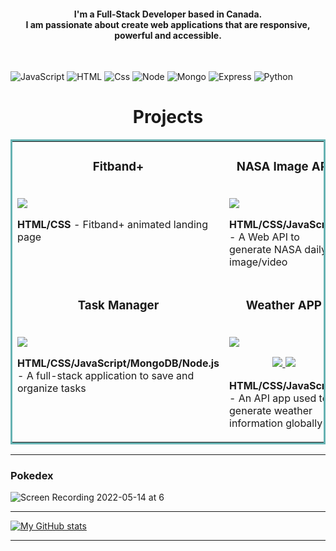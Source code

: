 <h4 align="center">
I'm a Full-Stack Developer based in Canada. <br /> I am passionate about create web applications that are responsive, powerful and accessible.
</h4>
<br>


<p>
  <img alt="JavaScript" src="https://img.shields.io/badge/JavaScript-F7DF1E?logo=javascript&logoColor=white&style=for-the-badge" />
  <img alt="HTML" src="https://img.shields.io/badge/HTML-E34F26?logo=html5&logoColor=white&style=for-the-badge" />
  <img alt="Css" src="https://img.shields.io/badge/CSS-1572B6?logo=css3&logoColor=white&style=for-the-badge" />
  <img alt="Node" src="https://img.shields.io/badge/NODE-339933?logo=node.js&logoColor=white&style=for-the-badge" /> 
  <img alt="Mongo" src="https://img.shields.io/badge/MONGODB-47A248?logo=mongodb&logoColor=white&style=for-the-badge" /> 
  <img alt="Express" src="https://img.shields.io/badge/EXPRESS-000000?logo=express&logoColor=white&style=for-the-badge" />
  <img alt="Python" src="https://img.shields.io/badge/PYTHON-3776AB?logo=python&logoColor=white&style=for-the-badge" />


<h1 align="center">Projects</h1>


<table bordercolor="#66b2b2">
  <tr>
    <td width="50%" valign="top">
      <h3 align="center">Fitband+</h3>
        <br />
        <a target="">
            <img src="https://user-images.githubusercontent.com/98681977/171325956-0f6d146f-0354-4e51-8074-e8d7949760f8.gif"/>
        </a>
        <br />
        <p align="center"> 
  
    
  </a>
      </p>
        <p><strong>HTML/CSS</strong> - Fitband+ animated landing page</p>
    </td>
    <td width="50%" valign="top">
      <h3 align="center">NASA Image API</h3>
        <br />
      <a target="_blank" href="https://aquaadvisor.netlify.app/">
            <img src="https://user-images.githubusercontent.com/98681977/172957833-1f0e8aba-49a6-4118-9a55-2ba4147e61a1.gif"/>
        </a>
        <br />
        <p align="center">
          
  <a href="#" target="_blank">
   
  </a>
  <a href="">
   
  </a>
      </p>
        <p><strong>HTML/CSS/JavaScript</strong> - A Web API to generate NASA daily image/video </p>
    </td> 
  </tr>
  
  <tr>
    <td width="50%" valign="top">
      <h3 align="center">Task Manager</h3>
        <br />
      <a target="_blank" href="">
            <img src="https://user-images.githubusercontent.com/98681977/176308951-c3a289cb-23fe-41ec-b45e-e07ad49ac459.mov"/>
        </a>
        <br />
        <p align="center">
          
  <a href="" target="_blank">
   
  </a>
  <a href="" target="_blank">
  </a>
      </p>
        <p><strong>HTML/CSS/JavaScript/MongoDB/Node.js</strong> - A full-stack application to save and organize tasks</p>
    </td>
   <td width="50%" valign="top">
      <h3 align="center">Weather APP</h3>
        <br />
        <a target="_blank" href="">
            <img src="https://user-images.githubusercontent.com/98681977/168454927-7e89250e-193c-4602-808a-ba251c6a9790.gif"/>
        </a>
        <br />
        <p align="center">
          
  <a href="" target="_blank">
    <img src="https://img.shields.io/static/v1?label=|&message=REPO&color=23555f&style=plastic&logo=github&logo-color=white"/>
  </a>  
  <a href="#" target="_blank">
    <img src="https://img.shields.io/static/v1?label=|&message=WEBSITE&color=cdf998&style=plastic&logo=wordpress&logo-color=white"/>
  </a>
      </p>
        <p><strong>HTML/CSS/JavaScript</strong> - An API app used to generate weather information globally</p>
    </td>
  </tr>
	
</table>



<hr/>


### Pokedex
![Screen Recording 2022-05-14 at 6](https://user-images.githubusercontent.com/98681977/168454881-6a199e2b-c9a4-42cf-896b-bc4e658ad2f5.gif)


<hr/>

[![My GitHub stats](https://github-readme-stats.vercel.app/api?username=njohal13&show_icons=true&theme=tokyonight)](https://github.com/njohal13/github-readme-stats)

<hr/>
<!--
**njohal13/njohal13** is a ✨ _special_ ✨ repository because its `README.md` (this file) appears on your GitHub profile.

Here are some ideas to get you started:

- 🔭 I’m currently working on ...
- 🌱 I’m currently learning ...
- 👯 I’m looking to collaborate on ...
- 🤔 I’m looking for help with ...
- 💬 Ask me about ...
- 📫 How to reach me: ...
- 😄 Pronouns: ...
- ⚡ Fun fact: ...
-->

